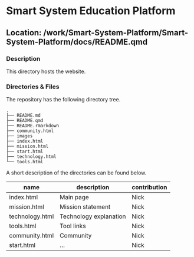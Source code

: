 

# Smart System Education Platform

## Location: /work/Smart-System-Platform/Smart-System-Platform/docs/README.qmd

### Description

This directory hosts the website.

### Directories & Files

The repository has the following directory tree.

    .
    ├── README.md
    ├── README.qmd
    ├── README.rmarkdown
    ├── community.html
    ├── images
    ├── index.html
    ├── mission.html
    ├── start.html
    ├── technology.html
    └── tools.html

A short description of the directories can be found below.

| name            | description            | contribution |
|-----------------|------------------------|--------------|
| index.html      | Main page              | Nick         |
| mission.html    | Mission statement      | Nick         |
| technology.html | Technology explanation | Nick         |
| tools.html      | Tool links             | Nick         |
| community.html  | Community              | Nick         |
| start.html      | …                      | Nick         |
